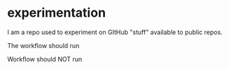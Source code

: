# experimentation
I am a repo used to experiment on GItHub "stuff" available to public repos.  

The workflow should run

Workflow should NOT run

